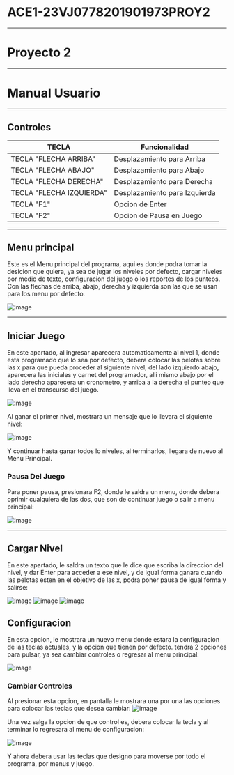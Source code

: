 # ACE1-23VJ0778201901973PROY2
- - - -
# Proyecto 2
- - - -
# Manual Usuario
- - - -
## Controles
| TECLA | Funcionalidad |
| ------------------------- | ----------------------------- |
| TECLA "FLECHA ARRIBA"  |  Desplazamiento para Arriba |
| TECLA "FLECHA ABAJO"  |  Desplazamiento para Abajo |
| TECLA "FLECHA DERECHA"  |  Desplazamiento para Derecha |
| TECLA "FLECHA IZQUIERDA"  |  Desplazamiento para Izquierda |
| TECLA "F1"  |  Opcion de Enter |
| TECLA "F2"  |  Opcion de Pausa en Juego |
- - - -

## Menu principal

Este es el Menu principal del programa, aqui es donde podra tomar la desicion que quiera, ya sea de jugar los niveles por defecto, cargar niveles por medio de texto, configuracion del juego o los reportes de los punteos. Con las flechas de arriba, abajo, derecha y izquierda son las que se usan para los menu por defecto.

![image](https://github.com/rauudy/ACE1-23VJ0778201901973PROY2/assets/66295181/ba20db07-7da4-4779-a1c2-7afaac1e4cb7)


- - - -

## Iniciar Juego

En este apartado, al ingresar aparecera automaticamente al nivel 1, donde esta programado que lo sea por defecto, debera colocar las pelotas sobre las x para que pueda proceder al siguiente nivel, del lado izquierdo abajo, aparecera las iniciales y carnet del programador, alli mismo abajo por el lado derecho aparecera un cronometro, y arriba a la derecha el punteo que lleva en el transcurso del juego.

![image](https://github.com/rauudy/ACE1-23VJ0778201901973PROY2/assets/66295181/9ca51400-7d8a-4864-8dbe-bda7e359f3e1)

Al ganar el primer nivel, mostrara un mensaje que lo llevara el siguiente nivel:

![image](https://github.com/rauudy/ACE1-23VJ0778201901973PROY2/assets/66295181/a2c9f4af-6918-4ba8-9191-cea3ca339930)

Y continuar hasta ganar todos lo niveles, al terminarlos, llegara de nuevo al Menu Principal.

### Pausa Del Juego

Para poner pausa, presionara F2, donde le saldra un menu, donde debera oprimir cualquiera de las dos, que son de continuar juego o salir a menu principal:

![image](https://github.com/rauudy/ACE1-23VJ0778201901973PROY2/assets/66295181/f9c6f908-1679-40e4-860c-7411cb274fbd)

- - - -

## Cargar Nivel

En este apartado, le saldra un texto que le dice que escriba la direccion del nivel, y dar Enter para acceder a ese nivel, y de igual forma ganara cuando las pelotas esten en el objetivo de las x, podra poner pausa de igual forma y salirse:

![image](https://github.com/rauudy/ACE1-23VJ0778201901973PROY2/assets/66295181/d303c0dd-887d-4b13-ac76-02c84ea253cd)
![image](https://github.com/rauudy/ACE1-23VJ0778201901973PROY2/assets/66295181/657a76c9-7a79-4639-8e8a-04e7591b9f56)
![image](https://github.com/rauudy/ACE1-23VJ0778201901973PROY2/assets/66295181/9722928d-90f9-4c15-a93c-9b1b9779a986)

## Configuracion

En esta opcion, le mostrara un nuevo menu donde estara la configuracion de las teclas actuales, y la opcion que tienen por defecto. tendra 2 opciones para pulsar, ya sea cambiar controles o regresar al menu principal:

![image](https://github.com/rauudy/ACE1-23VJ0778201901973PROY2/assets/66295181/76a8ec73-f9a4-4275-a3e6-a329b44fed8c)

### Cambiar Controles

Al presionar esta opcion, en pantalla le mostrara una por una las opciones para colocar las teclas que desea cambiar:
![image](https://github.com/rauudy/ACE1-23VJ0778201901973PROY2/assets/66295181/294ecbf4-7622-4a86-a4cc-0e2705fc47e0)

Una vez salga la opcion de que control es, debera colocar la tecla y al terminar lo regresara al menu de configuracion:

![image](https://github.com/rauudy/ACE1-23VJ0778201901973PROY2/assets/66295181/09dfd76e-b3b2-4a5b-b2f3-62f1c64c6600)

Y ahora debera usar las teclas que designo para moverse por todo el programa, por menus y juego.


















